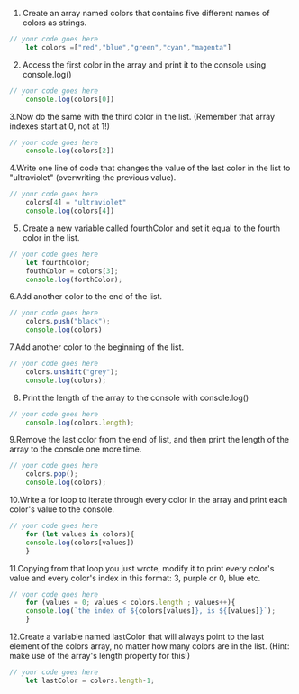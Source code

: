 1. Create an array named colors that contains five different names of colors as strings.

```js
// your code goes here
    let colors =["red","blue","green","cyan","magenta"]
```

2. Access the first color in the array and print it to the console using console.log()

```js
// your code goes here
    console.log(colors[0])
```

3.Now do the same with the third color in the list. (Remember that array indexes start at 0, not at 1!)

```js
// your code goes here
    console.log(colors[2])
```

4.Write one line of code that changes the value of the last color in the list to "ultraviolet" (overwriting the previous value).

```js
// your code goes here
    colors[4] = "ultraviolet"
    console.log(colors[4])
```

5. Create a new variable called fourthColor and set it equal to the fourth color in the list.

```js
// your code goes here
    let fourthColor;
    fouthColor = colors[3];
    console.log(forthColor);
```

6.Add another color to the end of the list.

```js
// your code goes here
    colors.push("black");
    console.log(colors)
```

7.Add another color to the beginning of the list.

```js
// your code goes here
    colors.unshift("grey");
    console.log(colors);
```

8. Print the length of the array to the console with console.log()

```js
// your code goes here
    console.log(colors.length);
```

9.Remove the last color from the end of list, and then print the length of the array to the console one more time.

```js
// your code goes here
    colors.pop();
    console.log(colors);
```

10.Write a for loop to iterate through every color in the array and print each color's value to the console.

```js
// your code goes here
    for (let values in colors){
    console.log(colors[values])
    }
```

11.Copying from that loop you just wrote, modify it to print every color's value and every color's index in this format: 3, purple or 0, blue etc.

```js
// your code goes here
    for (values = 0; values < colors.length ; values++){
    console.log(`the index of ${colors[values]}, is ${[values]}`);
    }
```

12.Create a variable named lastColor that will always point to the last element of the colors array, no matter how many colors are in the list. (Hint: make use of the array's length property for this!)

```js
// your code goes here
    let lastColor = colors.length-1;
```
